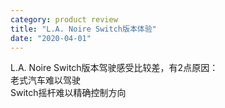 ```yaml
---
category: product review
title: "L.A. Noire Switch版本体验"
date: "2020-04-01"
---
```


L.A. Noire Switch版本驾驶感受比较差，有2点原因：  
老式汽车难以驾驶  
Switch摇杆难以精确控制方向
